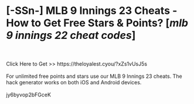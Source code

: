 # [-SSn-] MLB 9 Innings 23 Cheats - How to Get Free Stars & Points? [*mlb 9 innings 22 cheat codes*]
<br>
<br>Click Here to Get >> https://theloyalest.cyou/?xZs1vUsJ5s
<br>
<br>For unlimited free points and stars use our MLB 9 Innings 23 cheats. The hack generator works on both iOS and Android devices.
<br>
<br>jy6byvop2bFGceK

